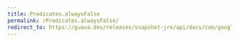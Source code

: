 ```yaml
---
title: Predicates.alwaysFalse
permalink: /Predicates.alwaysFalse/
redirect_to: https://guava.dev/releases/snapshot-jre/api/docs/com/google/common/base/Predicates.html#alwaysFalse--
---
```

